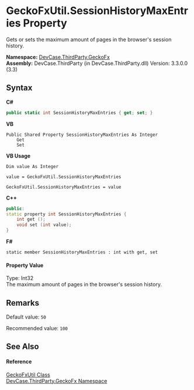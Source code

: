 # GeckoFxUtil.SessionHistoryMaxEntries Property 
 

Gets or sets the maximum amount of pages in the browser's session history.

**Namespace:**&nbsp;<a href="N_DevCase_ThirdParty_GeckoFx">DevCase.ThirdParty.GeckoFx</a><br />**Assembly:**&nbsp;DevCase.ThirdParty (in DevCase.ThirdParty.dll) Version: 3.3.0.0 (3.3)

## Syntax

**C#**<br />
``` C#
public static int SessionHistoryMaxEntries { get; set; }
```

**VB**<br />
``` VB
Public Shared Property SessionHistoryMaxEntries As Integer
	Get
	Set
```

**VB Usage**<br />
``` VB Usage
Dim value As Integer

value = GeckoFxUtil.SessionHistoryMaxEntries

GeckoFxUtil.SessionHistoryMaxEntries = value
```

**C++**<br />
``` C++
public:
static property int SessionHistoryMaxEntries {
	int get ();
	void set (int value);
}
```

**F#**<br />
``` F#
static member SessionHistoryMaxEntries : int with get, set

```


#### Property Value
Type: Int32<br />The maximum amount of pages in the browser's session history.

## Remarks
Default value: `50`

 Recommended value: `100`

## See Also


#### Reference
<a href="T_DevCase_ThirdParty_GeckoFx_GeckoFxUtil">GeckoFxUtil Class</a><br /><a href="N_DevCase_ThirdParty_GeckoFx">DevCase.ThirdParty.GeckoFx Namespace</a><br />